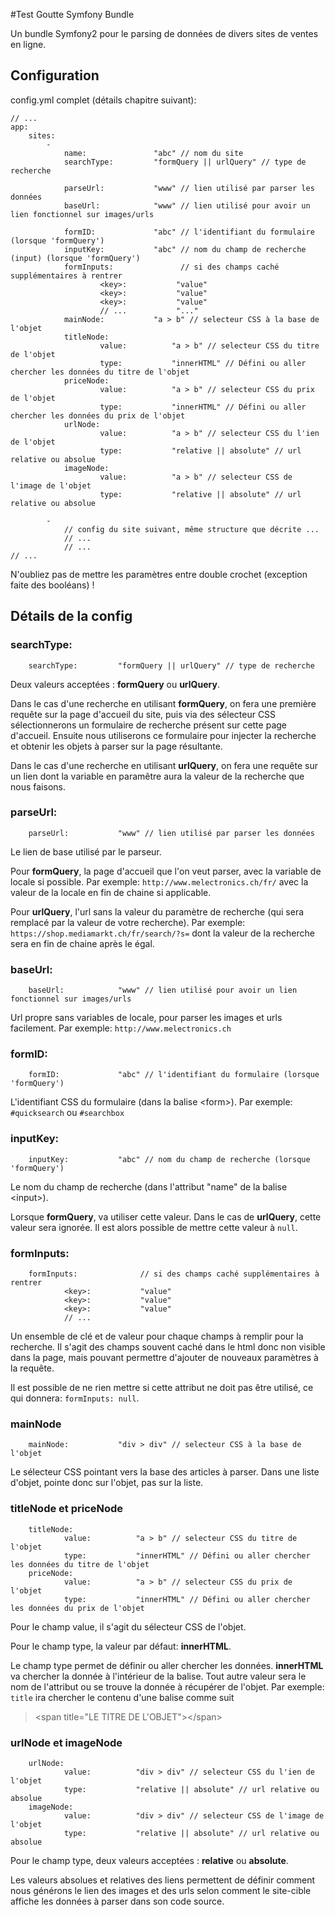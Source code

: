 #Test Goutte Symfony Bundle

Un bundle Symfony2 pour le parsing de données de divers sites de ventes en ligne.

## Configuration

config.yml complet (détails chapitre suivant):
```
// ...
app:
    sites:
        -
            name:               "abc" // nom du site
            searchType:         "formQuery || urlQuery" // type de recherche

            parseUrl:           "www" // lien utilisé par parser les données
            baseUrl:            "www" // lien utilisé pour avoir un lien fonctionnel sur images/urls

            formID:             "abc" // l'identifiant du formulaire (lorsque 'formQuery')
            inputKey:           "abc" // nom du champ de recherche (input) (lorsque 'formQuery')
            formInputs:               // si des champs caché supplémentaires à rentrer
                    <key>:           "value"
                    <key>:           "value"
                    <key>:           "value"
                    // ...           "..."
            mainNode:           "a > b" // selecteur CSS à la base de l'objet
            titleNode:
                    value:          "a > b" // selecteur CSS du titre de l'objet
                    type:           "innerHTML" // Défini ou aller chercher les données du titre de l'objet
            priceNode:
                    value:          "a > b" // selecteur CSS du prix de l'objet
                    type:           "innerHTML" // Défini ou aller chercher les données du prix de l'objet
            urlNode:
                    value:          "a > b" // selecteur CSS du l'ien de l'objet
                    type:           "relative || absolute" // url relative ou absolue
            imageNode:
                    value:          "a > b" // selecteur CSS de l'image de l'objet
                    type:           "relative || absolute" // url relative ou absolue

        -
            // config du site suivant, même structure que décrite ...
            // ...
            // ...
// ...
```

N'oubliez pas de mettre les paramètres entre double crochet (exception faite des booléans) !


## Détails de la config

### searchType:
```
    searchType:         "formQuery || urlQuery" // type de recherche
```

Deux valeurs acceptées : **formQuery** ou  **urlQuery**.

Dans le cas d'une recherche en utilisant **formQuery**, on fera une première requête sur la page d'accueil du site,
puis via des sélecteur CSS sélectionnerons un formulaire de recherche présent sur cette page d'accueil.
Ensuite nous utiliserons ce formulaire pour injecter la recherche et obtenir les objets à parser sur la page résultante.

Dans le cas d'une recherche en utilisant **urlQuery**, on fera une requête sur un lien dont la variable en paramêtre
aura la valeur de la recherche que nous faisons.

### parseUrl:
```
    parseUrl:           "www" // lien utilisé par parser les données
```

Le lien de base utilisé par le parseur.

Pour **formQuery**, la page d'accueil que l'on veut parser, avec la variable de locale si possible.
Par exemple: `http://www.melectronics.ch/fr/` avec la valeur de la locale en fin de chaine si applicable.

Pour **urlQuery**, l'url sans la valeur du paramètre de recherche (qui sera remplacé par la valeur de votre recherche).
Par exemple: `https://shop.mediamarkt.ch/fr/search/?s=` dont la valeur de la recherche sera en fin de chaine après le égal.

### baseUrl:
```
    baseUrl:            "www" // lien utilisé pour avoir un lien fonctionnel sur images/urls
```

Url propre sans variables de locale, pour parser les images et urls facilement. Par exemple: `http://www.melectronics.ch`

### formID:
```
    formID:             "abc" // l'identifiant du formulaire (lorsque 'formQuery')
```

L'identifiant CSS du formulaire (dans la balise \<form\>).
Par exemple: `#quicksearch` ou `#searchbox`

### inputKey:
```
    inputKey:           "abc" // nom du champ de recherche (lorsque 'formQuery')
```
Le nom du champ de recherche (dans l'attribut "name" de la balise \<input\>).

Lorsque **formQuery**, va utiliser cette valeur. Dans le cas de **urlQuery**, cette valeur sera ignorée.
Il est alors possible de mettre cette valeur à `null`.

### formInputs:
```
    formInputs:              // si des champs caché supplémentaires à rentrer
            <key>:           "value"
            <key>:           "value"
            <key>:           "value"
            // ...
```

Un ensemble de clé et de valeur pour chaque champs à remplir pour la recherche. Il s'agit des champs souvent caché dans le html
donc non visible dans la page, mais pouvant permettre d'ajouter de nouveaux paramètres à la requête.

Il est possible de ne rien mettre si cette attribut ne doit pas être utilisé, ce qui donnera: `formInputs: null`.

### mainNode
```
    mainNode:           "div > div" // selecteur CSS à la base de l'objet
```
Le sélecteur CSS pointant vers la base des articles à parser. Dans une liste d'objet, pointe donc sur l'objet, pas sur la liste.

### titleNode et priceNode
```
    titleNode:
            value:          "a > b" // selecteur CSS du titre de l'objet
            type:           "innerHTML" // Défini ou aller chercher les données du titre de l'objet
    priceNode:
            value:          "a > b" // selecteur CSS du prix de l'objet
            type:           "innerHTML" // Défini ou aller chercher les données du prix de l'objet
```

Pour le champ value, il s'agit du sélecteur CSS de l'objet.

Pour le champ type, la valeur par défaut: **innerHTML**.

Le champ type permet de définir ou aller chercher les données. **innerHTML** va chercher la donnée à l'intérieur de la balise.
Tout autre valeur sera le nom de l'attribut ou se trouve la donnée à récupérer de l'objet.
Par exemple: `title` ira chercher le contenu d'une balise comme suit
> \<span title="LE TITRE DE L'OBJET"\>\</span\>

### urlNode et imageNode
```
    urlNode:
            value:          "div > div" // selecteur CSS du l'ien de l'objet
            type:           "relative || absolute" // url relative ou absolue
    imageNode:
            value:          "div > div" // selecteur CSS de l'image de l'objet
            type:           "relative || absolute" // url relative ou absolue
```

Pour le champ type, deux valeurs acceptées : **relative** ou  **absolute**.

Les valeurs absolues et relatives des liens permettent de définir comment nous générons le lien des images et des urls
selon comment le site-cible affiche les données à parser dans son code source.